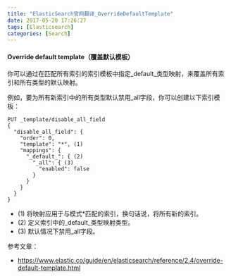 ```yaml
---
title: "ElasticSearch官网翻译_OverrideDefaultTemplate"
date: 2017-05-20 17:26:27
tags: [Elasticsearch]
categories: [Search]
---
```


#### Override default template（覆盖默认模板）

你可以通过在匹配所有索引的索引模板中指定_default_类型映射，来覆盖所有索引和所有类型的默认映射。

例如，要为所有新索引中的所有类型默认禁用_all字段，你可以创建以下索引模板：

```
PUT _template/disable_all_field
{
  "disable_all_field": {
    "order": 0,
    "template": "*", (1)
    "mappings": {
      "_default_": { (2)
        "_all": { (3)
          "enabled": false
        }
      }
    }
  }
}
```

- (1) 将映射应用于与模式*匹配的索引，换句话说，将所有新的索引。
- (2) 定义索引中的_default_类型映射类型。
- (3) 默认情况下禁用_all字段。

参考文章：

- https://www.elastic.co/guide/en/elasticsearch/reference/2.4/override-default-template.html

